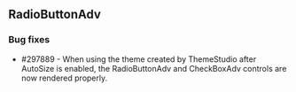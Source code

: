 ## RadioButtonAdv

### Bug fixes

* \#297889 - When using the theme created by ThemeStudio after AutoSize is enabled, the RadioButtonAdv and CheckBoxAdv controls are now rendered properly.
